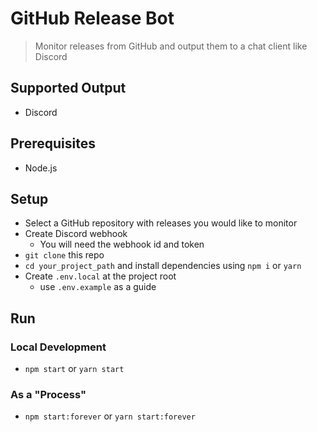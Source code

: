 # GitHub Release Bot
> Monitor releases from GitHub and output them to a chat client like Discord

## Supported Output
- Discord

## Prerequisites 
- Node.js

## Setup
- Select a GitHub repository with releases you would like to monitor
- Create Discord webhook
  - You will need the webhook id and token
- `git clone` this repo
- `cd your_project_path` and install dependencies using `npm i` or `yarn`
- Create `.env.local` at the project root
  - use `.env.example` as a guide

## Run 

### Local Development
- `npm start` or `yarn start`

### As a "Process"
- `npm start:forever` or `yarn start:forever` 

